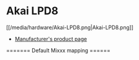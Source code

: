 # Akai LPD8

[[/media/hardware/Akai-LPD8.png|Akai-LPD8.png]]

  - [Manufacturer's product page](http://www.akaipro.com/product/lpd8)

\======= Default Mixxx mapping ======

